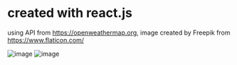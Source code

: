 # created with react.js
using API from https://openweathermap.org, image created by Freepik from https://www.flaticon.com/ 

![image](https://github.com/wongzc/weatherapp/assets/52870701/28bc0fc0-2fb3-499d-b85b-1acfc5ccb449) ![image](https://github.com/wongzc/weatherapp/assets/52870701/5ac14489-b9f1-4c5a-9def-68ab5589e671)

